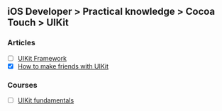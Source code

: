 ## iOS Developer > Practical knowledge > Cocoa Touch > UIKit

### Articles
- [ ] [UIKit Framework](https://developer.apple.com/documentation/uikit)
- [x] [How to make friends with UIKit](https://badootech.badoo.com/how-to-make-friends-with-uikit-934ea431ffef)

### Courses
- [ ] [UIKit fundamentals](https://eg.udacity.com/course/uikit-fundamentals--ud788)


